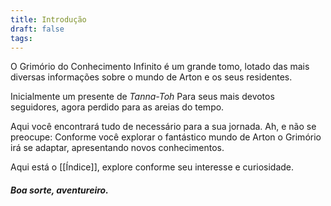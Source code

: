 ```yaml
---
title: Introdução
draft: false
tags:
---
```


O Grimório do Conhecimento Infinito é um grande tomo, lotado das mais diversas informações sobre o mundo de Arton e os seus residentes.

Inicialmente um presente de *Tanna-Toh* Para seus mais devotos seguidores, agora perdido para as areias do tempo.

Aqui você encontrará tudo de necessário para a sua jornada. Ah, e não se preocupe: Conforme você explorar o fantástico mundo de Arton o Grimório irá se adaptar, apresentando novos conhecimentos.

Aqui está o [[Índice]], explore conforme seu interesse e curiosidade. 

##### Boa sorte, aventureiro.